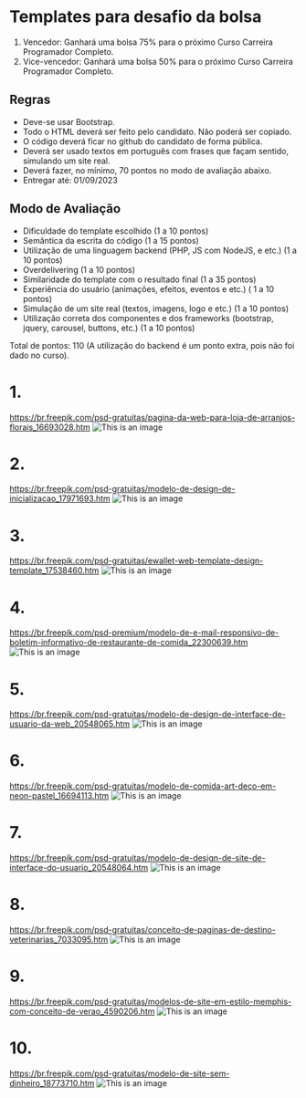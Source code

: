 # Templates para desafio da bolsa

1. Vencedor: Ganhará uma bolsa 75% para o próximo Curso Carreira Programador Completo.
2. Vice-vencedor: Ganhará uma bolsa 50% para o próximo Curso Carreira Programador Completo. 


## Regras
* Deve-se usar Bootstrap.
* Todo o HTML deverá ser feito pelo candidato. Não poderá ser copiado. 
* O código deverá ficar no github do candidato de forma pública. 
* Deverá ser usado textos em português com frases que façam sentido, simulando um site real.
* Deverá fazer, no mínimo, 70 pontos no modo de avaliação abaixo. 
* Entregar até: 01/09/2023

## Modo de Avaliação 
* Dificuldade do template escolhido (1 a 10 pontos)
* Semântica da escrita do código (1 a 15 pontos)
* Utilização de uma linguagem backend (PHP, JS com NodeJS, e etc.) (1 a 10 pontos)
* Overdelivering (1 a 10 pontos)
* Similaridade do template com o resultado final (1 a 35 pontos)
* Experiência do usuário (animações, efeitos, eventos e etc.) ( 1 a 10 pontos)
* Simulação de um site real (textos, imagens, logo e etc.) (1 a 10 pontos)
* Utilização correta dos componentes e dos frameworks (bootstrap, jquery, carousel, buttons, etc.) (1 a 10 pontos)

Total de pontos: 110 (A utilização do backend é um ponto extra, pois não foi dado no curso). 

# 1. 
https://br.freepik.com/psd-gratuitas/pagina-da-web-para-loja-de-arranjos-florais_16693028.htm
![This is an image](https://image.freepik.com/psd-gratuitas/pagina-da-web-para-loja-de-arranjos-florais_23-2149047942.jpg)

# 2. 
https://br.freepik.com/psd-gratuitas/modelo-de-design-de-inicializacao_17971693.htm
![This is an image](https://image.freepik.com/psd-gratuitas/modelo-de-design-de-inicializacao_23-2149087802.jpg)

# 3. 
https://br.freepik.com/psd-gratuitas/ewallet-web-template-design-template_17538460.htm
![This is an image](https://image.freepik.com/psd-gratuitas/ewallet-web-template-design-template_23-2149069334.jpg)

# 4. 
https://br.freepik.com/psd-premium/modelo-de-e-mail-responsivo-de-boletim-informativo-de-restaurante-de-comida_22300639.htm
![This is an image](https://image.freepik.com/psd-gratuitas/modelo-de-e-mail-responsivo-de-boletim-informativo-de-restaurante-de-comida_138558-738.jpg)

# 5. 
https://br.freepik.com/psd-gratuitas/modelo-de-design-de-interface-de-usuario-da-web_20548065.htm
![This is an image](https://image.freepik.com/psd-gratuitas/modelo-de-design-de-interface-de-usuario-da-web_23-2149182790.jpg)

# 6.
https://br.freepik.com/psd-gratuitas/modelo-de-comida-art-deco-em-neon-pastel_16694113.htm
![This is an image](https://image.freepik.com/psd-gratuitas/modelo-de-comida-art-deco-em-neon-pastel_23-2149052966.jpg)

# 7.
https://br.freepik.com/psd-gratuitas/modelo-de-design-de-site-de-interface-do-usuario_20548064.htm
![This is an image](https://image.freepik.com/psd-gratuitas/modelo-de-design-de-site-de-interface-do-usuario_23-2149182791.jpg)

# 8.
https://br.freepik.com/psd-gratuitas/conceito-de-paginas-de-destino-veterinarias_7033095.htm
![This is an image](https://image.freepik.com/psd-gratuitas/conceito-de-paginas-de-destino-veterinarias_23-2148451973.jpg)

# 9.
https://br.freepik.com/psd-gratuitas/modelos-de-site-em-estilo-memphis-com-conceito-de-verao_4590206.htm
![This is an image](https://image.freepik.com/psd-gratuitas/modelos-de-site-em-estilo-memphis-com-conceito-de-verao_23-2148174738.jpg)

# 10.
https://br.freepik.com/psd-gratuitas/modelo-de-site-sem-dinheiro_18773710.htm
![This is an image](https://image.freepik.com/psd-gratuitas/modelo-de-site-sem-dinheiro_23-2149111230.jpg)
